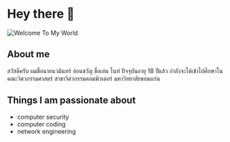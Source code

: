 # Hey there :wave:

<img src="https://raw.githubusercontent.com/sagar-viradiya/sagar-viradiya/master/resources/banner.png" alt="Welcome To My World">



## About me
สวัสดีครับ ผมชื่อนายนวมินทร์ อ่อนขวัญ ชื่อเล่น ไนท์ ปัจจุบันอายุ 18 ปีแล้ว กำลังจะได้เข้าไปศึกษาในคณะวิศวกรรมศาสตร์ สาขาวิศวกรรมคอมพิวเตอร์ มหาวิทยาลัยขอนแก่น 



## Things I am passionate about

- computer security 
- computer coding 
- network engineering 




